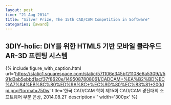 ```yaml
---
layout: post
time: "21 Aug 2014"
title: "Silver Prize, The 15th CAD/CAM Competition in Software"
categories: [award]
---
```


## 3DIY-holic: DIY를 위한 HTML5 기반 모바일 클라우드 AR-3D 프린팅 시스템
{%
   include figure_with_caption.html
   url='https://static1.squarespace.com/static/571106e345bf21108e6a5309/t/591d3ab5ebbd1acf37f8620e/1495087808061/CADCAM+%EA%B2%BD%EC%A7%84%EB%8C%80%ED%9A%8C+%EC%9D%80%EC%83%81+200dpi.png?format=750w'
   title='한국 CAD/CAM 학회 제15회 CAD/CAM 경진대회 소프트웨어 부분 은상, 2014.08.21'
   description=''
   width='300px'
%}

